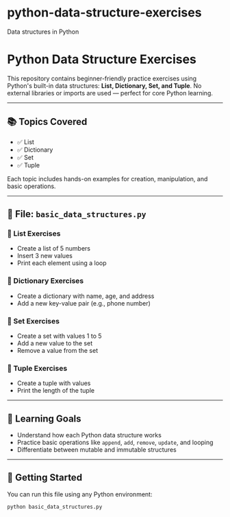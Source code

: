 # python-data-structure-exercises
Data structures in Python
# Python Data Structure Exercises

This repository contains beginner-friendly practice exercises using Python's built-in data structures: **List, Dictionary, Set, and Tuple**. No external libraries or imports are used — perfect for core Python learning.

---

## 📚 Topics Covered

- ✅ List
- ✅ Dictionary
- ✅ Set
- ✅ Tuple

Each topic includes hands-on examples for creation, manipulation, and basic operations.

---

## 📄 File: `basic_data_structures.py`

### 🔹 List Exercises
- Create a list of 5 numbers
- Insert 3 new values
- Print each element using a loop

### 🔹 Dictionary Exercises
- Create a dictionary with name, age, and address
- Add a new key-value pair (e.g., phone number)

### 🔹 Set Exercises
- Create a set with values 1 to 5
- Add a new value to the set
- Remove a value from the set

### 🔹 Tuple Exercises
- Create a tuple with values
- Print the length of the tuple

---

## 🧠 Learning Goals

- Understand how each Python data structure works
- Practice basic operations like `append`, `add`, `remove`, `update`, and looping
- Differentiate between mutable and immutable structures

---

## 🚀 Getting Started

You can run this file using any Python environment:

```bash
python basic_data_structures.py
